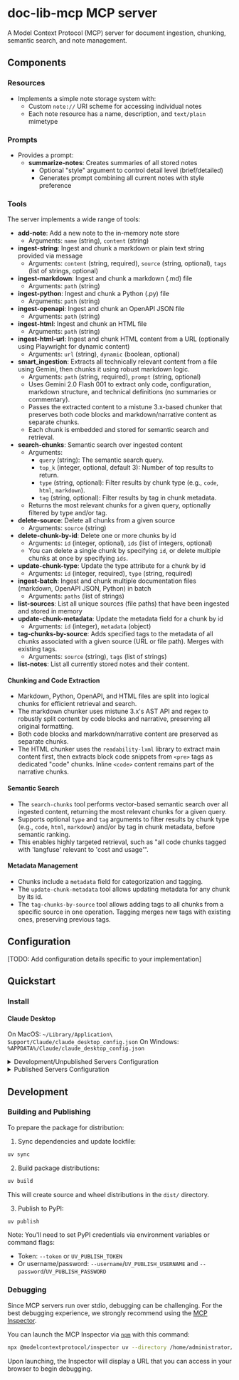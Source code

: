 # doc-lib-mcp MCP server

A Model Context Protocol (MCP) server for document ingestion, chunking, semantic search, and note management.

## Components

### Resources

- Implements a simple note storage system with:
  - Custom `note://` URI scheme for accessing individual notes
  - Each note resource has a name, description, and `text/plain` mimetype

### Prompts

- Provides a prompt:
  - **summarize-notes**: Creates summaries of all stored notes
    - Optional "style" argument to control detail level (brief/detailed)
    - Generates prompt combining all current notes with style preference

### Tools

The server implements a wide range of tools:

- **add-note**: Add a new note to the in-memory note store
  - Arguments: `name` (string), `content` (string)
- **ingest-string**: Ingest and chunk a markdown or plain text string provided via message
  - Arguments: `content` (string, required), `source` (string, optional), `tags` (list of strings, optional)
- **ingest-markdown**: Ingest and chunk a markdown (.md) file
  - Arguments: `path` (string)
- **ingest-python**: Ingest and chunk a Python (.py) file
  - Arguments: `path` (string)
- **ingest-openapi**: Ingest and chunk an OpenAPI JSON file
  - Arguments: `path` (string)
- **ingest-html**: Ingest and chunk an HTML file
  - Arguments: `path` (string)
- **ingest-html-url**: Ingest and chunk HTML content from a URL (optionally using Playwright for dynamic content)
  - Arguments: `url` (string), `dynamic` (boolean, optional)
- **smart_ingestion**: Extracts all technically relevant content from a file using Gemini, then chunks it using robust markdown logic.
  - Arguments: `path` (string, required), `prompt` (string, optional)
  - Uses Gemini 2.0 Flash 001 to extract only code, configuration, markdown structure, and technical definitions (no summaries or commentary).
  - Passes the extracted content to a mistune 3.x-based chunker that preserves both code blocks and markdown/narrative content as separate chunks.
  - Each chunk is embedded and stored for semantic search and retrieval.
- **search-chunks**: Semantic search over ingested content
  - Arguments: 
    - `query` (string): The semantic search query.
    - `top_k` (integer, optional, default 3): Number of top results to return.
    - `type` (string, optional): Filter results by chunk type (e.g., `code`, `html`, `markdown`).
    - `tag` (string, optional): Filter results by tag in chunk metadata.
  - Returns the most relevant chunks for a given query, optionally filtered by type and/or tag.
- **delete-source**: Delete all chunks from a given source
  - Arguments: `source` (string)
- **delete-chunk-by-id**: Delete one or more chunks by id
  - Arguments: `id` (integer, optional), `ids` (list of integers, optional)
  - You can delete a single chunk by specifying `id`, or delete multiple chunks at once by specifying `ids`.
- **update-chunk-type**: Update the type attribute for a chunk by id
  - Arguments: `id` (integer, required), `type` (string, required)
- **ingest-batch**: Ingest and chunk multiple documentation files (markdown, OpenAPI JSON, Python) in batch
  - Arguments: `paths` (list of strings)
- **list-sources**: List all unique sources (file paths) that have been ingested and stored in memory
- **update-chunk-metadata**: Update the metadata field for a chunk by id
  - Arguments: `id` (integer), `metadata` (object)
- **tag-chunks-by-source**: Adds specified tags to the metadata of all chunks associated with a given source (URL or file path). Merges with existing tags.
  - Arguments: `source` (string), `tags` (list of strings)
- **list-notes**: List all currently stored notes and their content.

#### Chunking and Code Extraction

- Markdown, Python, OpenAPI, and HTML files are split into logical chunks for efficient retrieval and search.
- The markdown chunker uses mistune 3.x's AST API and regex to robustly split content by code blocks and narrative, preserving all original formatting.
- Both code blocks and markdown/narrative content are preserved as separate chunks.
- The HTML chunker uses the `readability-lxml` library to extract main content first, then extracts block code snippets from `<pre>` tags as dedicated "code" chunks. Inline `<code>` content remains part of the narrative chunks.

#### Semantic Search

- The `search-chunks` tool performs vector-based semantic search over all ingested content, returning the most relevant chunks for a given query.
- Supports optional `type` and `tag` arguments to filter results by chunk type (e.g., `code`, `html`, `markdown`) and/or by tag in chunk metadata, before semantic ranking.
- This enables highly targeted retrieval, such as "all code chunks tagged with 'langfuse' relevant to 'cost and usage'".

#### Metadata Management

- Chunks include a `metadata` field for categorization and tagging.
- The `update-chunk-metadata` tool allows updating metadata for any chunk by its id.
- The `tag-chunks-by-source` tool allows adding tags to all chunks from a specific source in one operation. Tagging merges new tags with existing ones, preserving previous tags.

## Configuration

[TODO: Add configuration details specific to your implementation]

## Quickstart

### Install

#### Claude Desktop

On MacOS: `~/Library/Application\ Support/Claude/claude_desktop_config.json`
On Windows: `%APPDATA%/Claude/claude_desktop_config.json`

<details>
  <summary>Development/Unpublished Servers Configuration</summary>
  ```
  "mcpServers": {
    "doc-lib-mcp": {
      "command": "uv",
      "args": [
        "--directory",
        "/home/administrator/python-share/documentation_library/doc-lib-mcp",
        "run",
        "doc-lib-mcp"
      ]
    }
  }
  ```
</details>

<details>
  <summary>Published Servers Configuration</summary>
  ```
  "mcpServers": {
    "doc-lib-mcp": {
      "command": "uvx",
      "args": [
        "doc-lib-mcp"
      ]
    }
  }
  ```
</details>

## Development

### Building and Publishing

To prepare the package for distribution:

1. Sync dependencies and update lockfile:
```bash
uv sync
```

2. Build package distributions:
```bash
uv build
```

This will create source and wheel distributions in the `dist/` directory.

3. Publish to PyPI:
```bash
uv publish
```

Note: You'll need to set PyPI credentials via environment variables or command flags:
- Token: `--token` or `UV_PUBLISH_TOKEN`
- Or username/password: `--username`/`UV_PUBLISH_USERNAME` and `--password`/`UV_PUBLISH_PASSWORD`

### Debugging

Since MCP servers run over stdio, debugging can be challenging. For the best debugging
experience, we strongly recommend using the [MCP Inspector](https://github.com/modelcontextprotocol/inspector).

You can launch the MCP Inspector via [`npm`](https://docs.npmjs.com/downloading-and-installing-node-js-and-npm) with this command:

```bash
npx @modelcontextprotocol/inspector uv --directory /home/administrator/python-share/documentation_library/doc-lib-mcp run doc-lib-mcp
```

Upon launching, the Inspector will display a URL that you can access in your browser to begin debugging.
